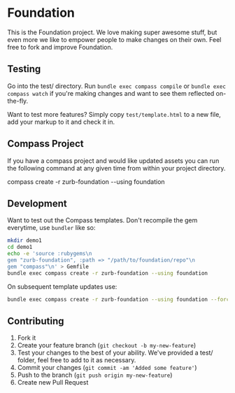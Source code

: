 # Foundation

This is the Foundation project.  We love making super awesome stuff, but even more we like to empower people to make changes on their own.  Feel free to fork and improve Foundation.

## Testing

Go into the test/ directory.  Run `bundle exec compass compile` or `bundle exec compass watch` if you're making changes and want to see them reflected on-the-fly.

Want to test more features?  Simply copy `test/template.html` to a new file, add your markup to it and check it in.

## Compass Project

If you have a compass project and would like updated assets you can run the following command at any given time from within your project directory.

compass create -r zurb-foundation --using foundation

## Development

Want to test out the Compass templates.  Don't recompile the gem everytime, use `bundler` like so:

```bash
mkdir demo1
cd demo1
echo -e 'source :rubygems\n
gem "zurb-foundation", :path => "/path/to/foundation/repo"\n
gem "compass"\n' > Gemfile
bundle exec compass create -r zurb-foundation --using foundation
```

On subsequent template updates use:

```bash
bundle exec compass create -r zurb-foundation --using foundation --force
```

## Contributing

1. Fork it
2. Create your feature branch (`git checkout -b my-new-feature`)
3. Test your changes to the best of your ability.  We've provided a test/ folder, feel free to add to it as necessary.
4. Commit your changes (`git commit -am 'Added some feature'`)
5. Push to the branch (`git push origin my-new-feature`)
6. Create new Pull Request
